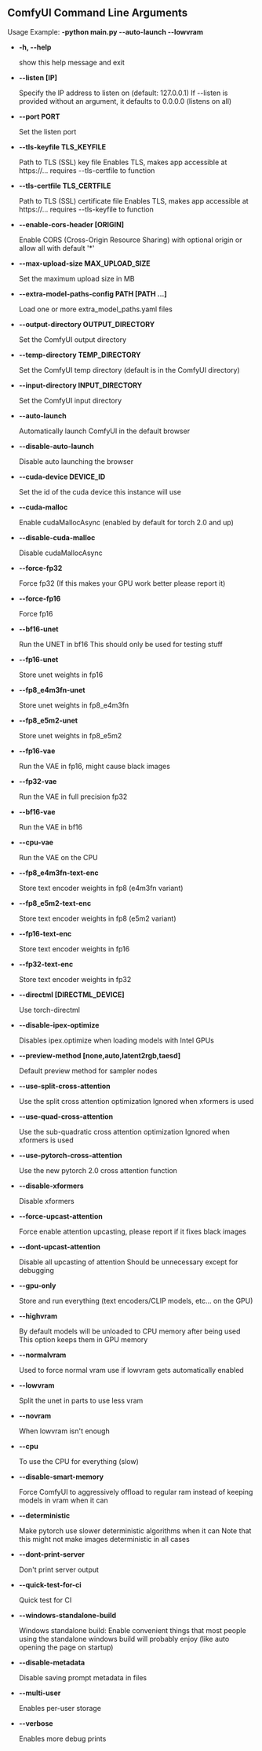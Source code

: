 ## ComfyUI Command Line Arguments

Usage Example: **-python main.py --auto-launch --lowvram**

- **-h, --help**

  show this help message and exit

- **--listen [IP]**

  Specify the IP address to listen on (default: 127.0.0.1) If --listen is provided without an argument, it defaults to 0.0.0.0 (listens on all)

- **--port PORT**

  Set the listen port

- **--tls-keyfile TLS_KEYFILE**

  Path to TLS (SSL) key file Enables TLS, makes app accessible at https://... requires --tls-certfile to function

- **--tls-certfile TLS_CERTFILE**

  Path to TLS (SSL) certificate file Enables TLS, makes app accessible at https://... requires --tls-keyfile to function

- **--enable-cors-header [ORIGIN]**

  Enable CORS (Cross-Origin Resource Sharing) with optional origin or allow all with default '*'

- **--max-upload-size MAX_UPLOAD_SIZE**

  Set the maximum upload size in MB

- **--extra-model-paths-config PATH [PATH ...]**

  Load one or more extra_model_paths.yaml files

- **--output-directory OUTPUT_DIRECTORY**

  Set the ComfyUI output directory

- **--temp-directory TEMP_DIRECTORY**

  Set the ComfyUI temp directory (default is in the ComfyUI directory)

- **--input-directory INPUT_DIRECTORY**

  Set the ComfyUI input directory

- **--auto-launch**

  Automatically launch ComfyUI in the default browser

- **--disable-auto-launch**

  Disable auto launching the browser

- **--cuda-device DEVICE_ID**

  Set the id of the cuda device this instance will use

- **--cuda-malloc**

  Enable cudaMallocAsync (enabled by default for torch 2.0 and up)

- **--disable-cuda-malloc**

  Disable cudaMallocAsync

- **--force-fp32**

  Force fp32 (If this makes your GPU work better please report it)

- **--force-fp16**

  Force fp16

- **--bf16-unet**

  Run the UNET in bf16 This should only be used for testing stuff

- **--fp16-unet**

  Store unet weights in fp16

- **--fp8_e4m3fn-unet**

  Store unet weights in fp8_e4m3fn

- **--fp8_e5m2-unet**

  Store unet weights in fp8_e5m2

- **--fp16-vae**

  Run the VAE in fp16, might cause black images

- **--fp32-vae**

  Run the VAE in full precision fp32

- **--bf16-vae**

  Run the VAE in bf16

- **--cpu-vae**

  Run the VAE on the CPU

- **--fp8_e4m3fn-text-enc**

  Store text encoder weights in fp8 (e4m3fn variant)

- **--fp8_e5m2-text-enc**

  Store text encoder weights in fp8 (e5m2 variant)

- **--fp16-text-enc**

  Store text encoder weights in fp16

- **--fp32-text-enc**

  Store text encoder weights in fp32

- **--directml [DIRECTML_DEVICE]**

  Use torch-directml

- **--disable-ipex-optimize**

  Disables ipex.optimize when loading models with Intel GPUs

- **--preview-method [none,auto,latent2rgb,taesd]**

  Default preview method for sampler nodes

- **--use-split-cross-attention**

  Use the split cross attention optimization Ignored when xformers is used

- **--use-quad-cross-attention**

  Use the sub-quadratic cross attention optimization Ignored when xformers is used

- **--use-pytorch-cross-attention**

  Use the new pytorch 2.0 cross attention function

- **--disable-xformers**

  Disable xformers

- **--force-upcast-attention**

  Force enable attention upcasting, please report if it fixes black images

- **--dont-upcast-attention**

  Disable all upcasting of attention Should be unnecessary except for debugging

- **--gpu-only**

  Store and run everything (text encoders/CLIP models, etc... on the GPU)

- **--highvram**

  By default models will be unloaded to CPU memory after being used This option keeps them in GPU memory

- **--normalvram**

  Used to force normal vram use if lowvram gets automatically enabled

- **--lowvram**

  Split the unet in parts to use less vram

- **--novram**

  When lowvram isn't enough

- **--cpu**

  To use the CPU for everything (slow)

- **--disable-smart-memory**

  Force ComfyUI to aggressively offload to regular ram instead of keeping models in vram when it can

- **--deterministic**

  Make pytorch use slower deterministic algorithms when it can Note that this might not make images deterministic in all cases

- **--dont-print-server**

  Don't print server output

- **--quick-test-for-ci**

  Quick test for CI

- **--windows-standalone-build**

  Windows standalone build: Enable convenient things that most people using the standalone windows build will probably enjoy (like auto opening the page on startup)

- **--disable-metadata**

  Disable saving prompt metadata in files

- **--multi-user**

  Enables per-user storage

- **--verbose**

  Enables more debug prints
